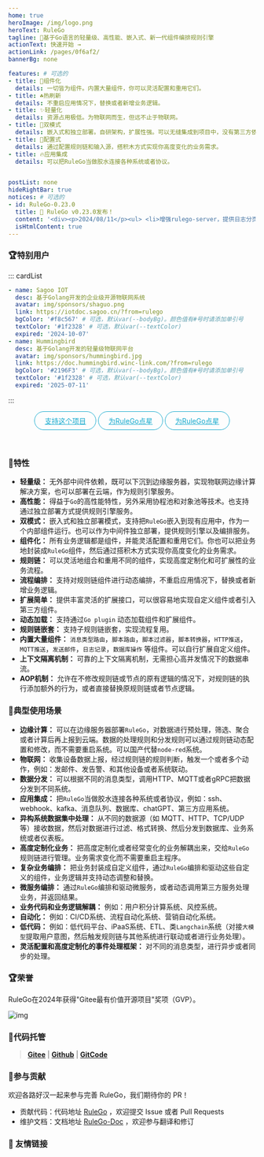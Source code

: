 ```yaml
---
home: true
heroImage: /img/logo.png
heroText: RuleGo
tagline: 🚀基于Go语言的轻量级、高性能、嵌入式、新一代组件编排规则引擎
actionText: 快速开始 →
actionLink: /pages/0f6af2/
bannerBg: none

features: # 可选的
- title: 🧩组件化
  details: 一切皆为组件。内置大量组件，你可以灵活配置和重用它们。
- title: ☘️热刷新
  details: 不重启应用情况下，替换或者新增业务逻辑。
- title: ✨轻量化
  details: 资源占用极低。为物联网而生，但远不止于物联网。
- title: 🎯双模式
  details: 嵌入式和独立部署。自研架构，扩展性强。可以无缝集成到项目中，没有第三方依赖，部署简单。
- title: 📑配置式
  details: 通过配置规则链和输入源，搭积木方式实现你高度变化的业务需求。
- title: 🔥应用集成
  details: 可以把RuleGo当做胶水连接各种系统或者协议。


postList: none
hideRightBar: true
notices: # 可选的
- id: RuleGo-0.23.0
  title: 📢 RuleGo v0.23.0发布！
  content: '<div><p>2024/08/11</p><ul> <li>增强rulego-server，提供日志分页，动态获取内置functions</li><li>增加gitClone和服务器指标监控扩展组件</li><li>增加redis stream方式的endpoint</li><li>增强redis组件</li><li>统一组件变量取值</li></ul><p style="text-align: center;"><a href="https://github.com/rulego/rulego/blob/main/doc/CHANGELOG.md" target="_blank">查看详情</a></p></div>'
  isHtmlContent: true
---
```


<Notice :data="$frontmatter.notices"/>

### 🏆特别用户

::: cardList
```yaml
- name: Sagoo IOT
  desc: 基于Golang开发的企业级开源物联网系统
  avatar: img/sponsors/shaguo.png
  link: https://iotdoc.sagoo.cn/?from=rulego
  bgColor: '#f8c567' # 可选，默认var(--bodyBg)。颜色值有#号时请添加单引号
  textColor: '#1f2328' # 可选，默认var(--textColor)
  expired: '2024-10-07'
- name: Hummingbird
  desc: 基于Golang开发的轻量级物联网平台
  avatar: img/sponsors/hummingbird.jpg
  link: https://doc.hummingbird.winc-link.com/?from=rulego
  bgColor: '#2196F3' # 可选，默认var(--bodyBg)。颜色值有#号时请添加单引号
  textColor: '#1f2328' # 可选，默认var(--textColor)
  expired: '2025-07-11'
```  
:::

<p align="center">
  <a class="become-sponsor iconfont " href="/pages/ccf224">支持这个项目</a>
  <a class="become-sponsor iconfont icon-github " href="https://github.com/rulego/rulego" target="_blank">为RuleGo点星</a>
  <a class="become-sponsor iconfont icon-gitee" href="https://gitee.com/rulego/rulego" target="_blank">为RuleGo点星</a>
</p>

<style>
  .become-sponsor{
    padding: 8px 20px;
    display: inline-block;
    color: #11a8cd;
    border-radius: 30px;
    box-sizing: border-box;
    border: 1px solid #11a8cd;
  }
 .become-sponsor:hover{
    border: 1px solid #13bee8;
    color: #13bee8;
  }
</style>

<br/>


### 🚀特性

* **轻量级：** 无外部中间件依赖，既可以下沉到边缘服务器，实现物联网边缘计算解决方案，也可以部署在云端，作为规则引擎服务。
* **高性能：** 得益于`Go`的高性能特性，另外采用协程池和对象池等技术。也支持通过独立部署方式提供规则引擎服务。
* **双模式：** 嵌入式和独立部署模式，支持把`RuleGo`嵌入到现有应用中，作为一个内部组件运行。也可以作为中间件独立部署，提供规则引擎以及编排服务。
* **组件化：** 所有业务逻辑都是组件，并能灵活配置和重用它们。你也可以把业务地封装成`RuleGo`组件，然后通过搭积木方式实现你高度变化的业务需求。
* **规则链：** 可以灵活地组合和重用不同的组件，实现高度定制化和可扩展性的业务流程。
* **流程编排：** 支持对规则链组件进行动态编排，不重启应用情况下，替换或者新增业务逻辑。
* **扩展简单：** 提供丰富灵活的扩展接口，可以很容易地实现自定义组件或者引入第三方组件。
* **动态加载：** 支持通过`Go plugin` 动态加载组件和扩展组件。
* **规则链嵌套：** 支持子规则链嵌套，实现流程复用。
* **内置大量组件：** `消息类型路由`，`脚本路由`，`脚本过滤器`，`脚本转换器`，`HTTP推送`，`MQTT推送`，`发送邮件`，`日志记录`，`数据库操作`
  等组件。可以自行扩展自定义组件。
* **上下文隔离机制：** 可靠的上下文隔离机制，无需担心高并发情况下的数据串流。
* **AOP机制：** 允许在不修改规则链或节点的原有逻辑的情况下，对规则链的执行添加额外的行为，或者直接替换原规则链或者节点逻辑。

### 🎯典型使用场景

* **边缘计算：** 可以在边缘服务器部署`RuleGo`，对数据进行预处理，筛选、聚合或者计算后再上报到云端。数据的处理规则和分发规则可以通过规则链动态配置和修改，而不需要重启系统。可以国产代替`node-red`系统。
* **物联网：** 收集设备数据上报，经过规则链的规则判断，触发一个或者多个动作，例如：发邮件、发告警、和其他设备或者系统联动。
* **数据分发：** 可以根据不同的消息类型，调用HTTP、MQTT或者gRPC把数据分发到不同系统。
* **应用集成：** 把`RuleGo`当做胶水连接各种系统或者协议，例如：ssh、webhook、kafka、消息队列、数据库、chatGPT、第三方应用系统。
* **异构系统数据集中处理：** 从不同的数据源（如 MQTT、HTTP、TCP/UDP 等）接收数据，然后对数据进行过滤、格式转换、然后分发到数据库、业务系统或者仪表板。
* **高度定制化业务：** 把高度定制化或者经常变化的业务解耦出来，交给`RuleGo`规则链进行管理。业务需求变化而不需要重启主程序。
* **复杂业务编排：** 把业务封装成自定义组件，通过`RuleGo`编排和驱动这些自定义的组件，业务逻辑并支持动态调整和替换。
* **微服务编排：** 通过`RuleGo`编排和驱动微服务，或者动态调用第三方服务处理业务，并返回结果。
* **业务代码和业务逻辑解耦：** 例如：用户积分计算系统、风控系统。
* **自动化：** 例如：CI/CD系统、流程自动化系统、营销自动化系统。
* **低代码：** 例如：低代码平台、iPaaS系统、ETL、类`Langchain`系统（对接`大模型`提取用户意图，然后触发规则链与其他系统进行联动或者进行业务处理）。
* **灵活配置和高度定制化的事件处理框架：** 对不同的消息类型，进行异步或者同步的处理。

### 🏆️荣誉

RuleGo在2024年获得"Gitee最有价值开源项目"奖项（GVP）。

![img](/img/gvp.png)

### 🎈代码托管

> **[Gitee](https://gitee.com/rulego/rulego)** | **[Github](https://github.com/rulego/rulego)** | **[GitCode](https://gitcode.com/rulego/rulego)**

### 🧸参与贡献

欢迎各路好汉一起来参与完善 RuleGo，我们期待你的 PR！

- 贡献代码：代码地址 [RuleGo](https://github.com/rulego/rulego) ，欢迎提交 Issue 或者 Pull Requests
- 维护文档：文档地址 [RuleGo-Doc](https://github.com/rulego/rulego-doc) ，欢迎参与翻译和修订

### 🧲 友情链接
<div class="row">
    <span class="link">
        <a href="https://baomidou.com" target="_blank" title="MybatisPlus">
            <img :src="$withBase('/img/links/mybatis-plus-logo.png')" class="no-zoom">
        </a>
    </span>
    <span class="link">
        <a href="https://liteflow.cc" target="_blank" title="liteflow">
            <img :src="$withBase('/img/links/liteflow-logo.png')" class="no-zoom">
        </a>
    </span>
    
</div>

<style>
  .link {
    width: 10em;
    text-align: left;
  }
  .link img {
    height:1.8em;
    max-width:180px;
    margin: 14px;
  }
  .row {
    display: flex;
    flex-direction: row;
  }
</style>